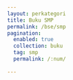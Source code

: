 ```yaml
---
layout: perkategori
title: Buku SMP
permalink: /bse/smp
pagination: 
  enabled: true
  collection: buku
  tag: smp
  permalink: /:num/
  
---
```

